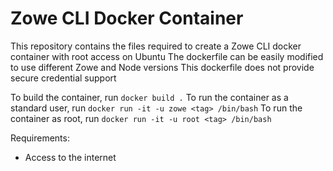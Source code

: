 # Zowe CLI Docker Container

This repository contains the files required to create a Zowe CLI docker container with root access on Ubuntu
The dockerfile can be easily modified to use different Zowe and Node versions
This dockerfile does not provide secure credential support

To build the container, run `docker build .`
To run the container as a standard user, run `docker run -it -u zowe <tag> /bin/bash`
To run the container as root, run `docker run -it -u root <tag> /bin/bash`

Requirements:

- Access to the internet
